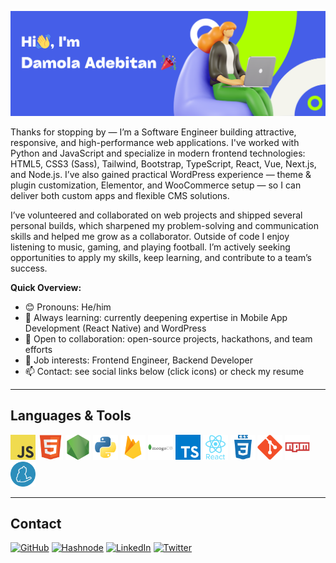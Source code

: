 ![Header](./Header.png)

Thanks for stopping by — I’m a Software Engineer building attractive, responsive, and high-performance web applications. I've worked with Python and JavaScript and specialize in modern frontend technologies: HTML5, CSS3 (Sass), Tailwind, Bootstrap, TypeScript, React, Vue, Next.js, and Node.js. I’ve also gained practical WordPress experience — theme & plugin customization, Elementor, and WooCommerce setup — so I can deliver both custom apps and flexible CMS solutions.

I’ve volunteered and collaborated on web projects and shipped several personal builds, which sharpened my problem-solving and communication skills and helped me grow as a collaborator. Outside of code I enjoy listening to music, gaming, and playing football. I’m actively seeking opportunities to apply my skills, keep learning, and contribute to a team’s success.

**Quick Overview:**  
- 😊 Pronouns: He/him  
- 🌱 Always learning: currently deepening expertise in Mobile App Development (React Native) and WordPress  
- 🤝 Open to collaboration: open-source projects, hackathons, and team efforts  
- 💼 Job interests: Frontend Engineer, Backend Developer  
- 📫 Contact: see social links below (click icons) or check my resume

---

## Languages & Tools

<code><img height="40" src="https://raw.githubusercontent.com/github/explore/main/topics/javascript/javascript.png" alt="JavaScript"></code>
<code><img height="40" src="https://raw.githubusercontent.com/devicons/devicon/master/icons/html5/html5-original.svg" alt="HTML5"></code>
<code><img height="40" src="https://raw.githubusercontent.com/github/explore/main/topics/nodejs/nodejs.png" alt="Node.js"></code>
<code><img height="40" src="https://raw.githubusercontent.com/github/explore/main/topics/python/python.png" alt="Python"></code>
<code><img height="40" src="https://raw.githubusercontent.com/github/explore/main/topics/firebase/firebase.png" alt="Firebase"></code>
<code><img height="40" src="https://raw.githubusercontent.com/github/explore/main/topics/mongodb/mongodb.png" alt="MongoDB"></code>
<code><img height="40" src="https://raw.githubusercontent.com/github/explore/main/topics/typescript/typescript.png" alt="TypeScript"></code>
<code><img height="40" src="https://raw.githubusercontent.com/devicons/devicon/master/icons/react/react-original-wordmark.svg" alt="React"></code>
<code><img height="40" src="https://raw.githubusercontent.com/devicons/devicon/master/icons/css3/css3-plain-wordmark.svg" alt="CSS3"></code>
<code><img height="40" src="https://raw.githubusercontent.com/devicons/devicon/master/icons/git/git-original.svg" alt="Git"></code>
<code><img height="40" src="https://raw.githubusercontent.com/devicons/devicon/master/icons/npm/npm-original-wordmark.svg" alt="npm"></code>
<code><img height="40" src="https://raw.githubusercontent.com/devicons/devicon/master/icons/yarn/yarn-original.svg" alt="yarn"></code>

---

## Contact

[<img src="https://cdn.jsdelivr.net/npm/simple-icons@v3/icons/github.svg" alt="GitHub" height="36">](https://github.com/adedamola99)
[<img src="https://cdn.jsdelivr.net/npm/simple-icons@v3/icons/hashnode.svg" alt="Hashnode" height="36">](https://hashnode.com/@Damia)
[<img src="https://cdn.jsdelivr.net/npm/simple-icons@v3/icons/linkedin.svg" alt="LinkedIn" height="36">](https://www.linkedin.com/in/adebitan-damola-0703a718b)
[<img src="https://cdn.jsdelivr.net/npm/simple-icons@v3/icons/twitter.svg" alt="Twitter" height="36">](https://twitter.com/itz_damia)
